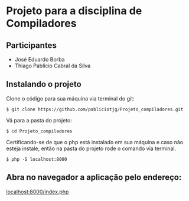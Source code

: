 # Projeto para a disciplina de Compiladores

## Participantes

* José Eduardo Borba
* Thiago Pablício Cabral da Silva



## Instalando o projeto

Clone o código para sua máquina via terminal do git:

    $ git clone https://github.com/pabliciotjg/Projeto_compiladores.git

Vá para a pasta do projeto:

    $ cd Projeto_compiladores

Certificando-se de que o php está instalado em sua máquina e caso não esteja instale,
então na pasta do projeto rode o comando via terminal.

    $ php -S localhost:8000

## Abra no navegador a aplicação pelo endereço:

[localhost:8000/index.php](localhost:8000/index.php)


